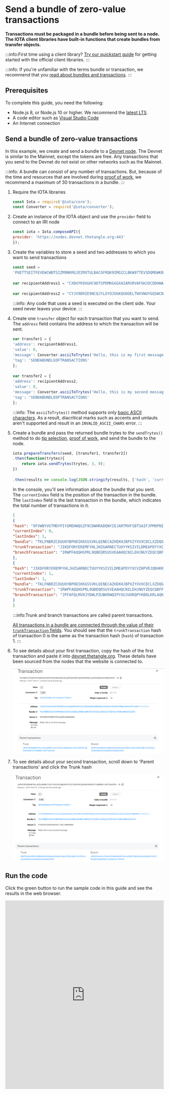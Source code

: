 # Send a bundle of zero-value transactions

**Transactions must be packaged in a bundle before being sent to a node. The IOTA client libraries have built-in functions that create bundles from transfer objects.**

:::info:First time using a client library?
[Try our quickstart guide](root://getting-started/0.1/tutorials/get-started.md) for getting started with the official client libraries.
:::

:::info:
If you're unfamiliar with the terms bundle or transaction, we recommend that you [read about bundles and transactions](../concepts/bundles-and-transactions.md).
:::

## Prerequisites

To complete this guide, you need the following:

* Node.js 8, or Node.js 10 or higher. We recommend the [latest LTS](https://nodejs.org/en/download/).
* A code editor such as [Visual Studio Code](https://code.visualstudio.com/Download)
* An Internet connection

## Send a bundle of zero-value transactions

In this example, we create and send a bundle to a [Devnet node](root://getting-started/0.1/references/iota-networks.md#devnet). The Devnet is similar to the Mainnet, except the tokens are free. Any transactions that you send to the Devnet do not exist on other networks such as the Mainnet.

:::info:
A bundle can consist of any number of transactions. But, because of the time and resources that are involved during [proof of work](root://iota-basics/0.1/concepts/proof-of-work.md), we recommend a maximum of 30 transactions in a bundle.
:::

1. Require the IOTA libraries

    ```js
    const Iota = require('@iota/core');
    const Converter = require('@iota/converter');
    ```

2. Create an instance of the IOTA object and use the `provider` field to connect to an IRI node

    ```js
    const iota = Iota.composeAPI({
    provider: 'https://nodes.devnet.thetangle.org:443'
    });
    ```

3. Create the variables to store a seed and two addresses to which you want to send transactions

    ```js
    const seed =
    'PUETTSEITFEVEWCWBTSIZM9NKRGJEIMXTULBACGFRQK9IMGICLBKW9TTEVSDQMGWKBXPVCBMMCXWMNPDX';

    var recipientAddress1 = "CXDUYK9XGHC9DTSPDMKGGGXAIARSRVAFGHJOCDDHWADLVBBOEHLICHTMGKVDOGRU9TBESJNHAXYPVJ9R9";

    var recipientAddress2 = "CYJV9DRIE9NCQJYLOYOJOGKQGOOELTWXVWUYGQSWCNODHJAHACADUAAHQ9ODUICCESOIVZABA9LTMM9RW";
    ```

    :::info:
    Any code that uses a seed is executed on the client side. Your seed never leaves your device.
    :::

4. Create one `transfer` object for each transaction that you want to send. The `address` field contains the address to which the transaction will be sent.

    ```js
    var transfer1 = {
    'address': recipientAddress1,
    'value': 0,
    'message': Converter.asciiToTrytes('Hello, this is my first message'),
    'tag': 'SENDABUNDLEOFTRANSACTIONS'
    };

    var transfer2 = {
    'address': recipientAddress2, 
    'value': 0,
    'message': Converter.asciiToTrytes('Hello, this is my second message'),
    'tag': 'SENDABUNDLEOFTRANSACTIONS'
    };
    ```

    :::info:
    The `asciiToTrytes()` method supports only [basic ASCII characters](https://en.wikipedia.org/wiki/ASCII#Printable_characters). As a result, diacritical marks such as accents and umlauts aren't supported and result in an `INVALID_ASCII_CHARS` error.
    :::

5. Create a bundle and pass the returned bundle trytes to the `sendTrytes()` method to do [tip selection](root://node-software/0.1/iri/concepts/tip-selection.md), [proof of work](root://iota-basics/0.1/concepts/proof-of-work.md), and send the bundle to the node.

    ```js
    iota.prepareTransfers(seed, [transfer1, transfer2])
    .then(function(trytes){
        return iota.sendTrytes(trytes, 3, 9);
    })

    .then(results => console.log(JSON.stringify(results, ['hash', 'currentIndex', 'lastIndex', 'bundle', 'trunkTransaction', 'branchTransaction'], 1)));
    ```

    In the console, you'll see information about the bundle that you sent. The `currentIndex` field is the position of the transaction in the bundle. The `lastIndex` field is the last transaction in the bundle, which indicates the total number of transactions in it.

    ```json
    [
    {
    "hash": "9FVWBYVGTMDYPIYGMEHWQSZF9CDWHRADQNYIEJARTMXFSBTSAIFJPM9PNILLLBYIKSMIIDUOVSBWZ9999",
    "currentIndex": 0,
    "lastIndex": 1,
    "bundle": "TKLFNBRZCDUUOYBPHDIKKGSSVKLQINECAZHEKHJBPXZYXVXCDCLXZDQGUXTSZVWJVYABICHESIXXXLZU9",
    "trunkTransaction": "JIKDFORYEREMFYHLJHZGARNECTUUYYKSIVILDMEAPDYYXCVZHPVRJQDHKKWXMYGTUHBRBVYJXKTNA9999",
    "branchTransaction": "IRWPFAQQHSPRL9QBEQRSUSVEAAHQCNILEHJNUYZEQCQBFFLEV9FSGJQH9DZNKCHCOKGMAIXAUDBZZ9999"
    },
    {
    "hash": "JIKDFORYEREMFYHLJHZGARNECTUUYYKSIVILDMEAPDYYXCVZHPVRJQDHKKWXMYGTUHBRBVYJXKTNA9999",
    "currentIndex": 1,
    "lastIndex": 1,
    "bundle": "TKLFNBRZCDUUOYBPHDIKKGSSVKLQINECAZHEKHJBPXZYXVXCDCLXZDQGUXTSZVWJVYABICHESIXXXLZU9",
    "trunkTransaction": "IRWPFAQQHSPRL9QBEQRSUSVEAAHQCNILEHJNUYZEQCQBFFLEV9FSGJQH9DZNKCHCOKGMAIXAUDBZZ9999",
    "branchTransaction": "JPFAFQLMVHJYDWLPZUBKRWQIPYXUJUORQPYKBOLKRLAQKRDKVYWYZRQQEFSARZRPNZTGQANOIATT99999"
    }
    ]
    ```

    :::info:Trunk and branch transactions are called parent transactions.
    
    [All transactions in a bundle are connected through the value of their `trunkTransaction` fields](../references/structure-of-a-bundle.md). You should see that the `trunkTransaction` hash of transaction 0 is the same as the transaction hash (`hash`) of transaction 1.
    :::

6. To see details about your first transaction, copy the hash of the first transaction and paste it into [devnet.thetangle.org](https://devnet.thetangle.org/). These details have been sourced from the nodes that the website is connected to.

    ![Transaction in a Tangle explorer](../images/tangle-explorer.PNG)

7. To see details about your second transaction, scroll down to 'Parent transactions' and click the Trunk hash

    ![Trunk transaction in a Tangle explorer](../images/tangle-explorer-trunk.PNG)

## Run the code

Click the green button to run the sample code in this guide and see the results in the web browser.

<iframe height="600px" width="100%" src="https://repl.it/@jake91/Send-bundle?lite=true" scrolling="no" frameborder="no" allowtransparency="true" allowfullscreen="true" sandbox="allow-forms allow-pointer-lock allow-popups allow-same-origin allow-scripts allow-modals"></iframe>



